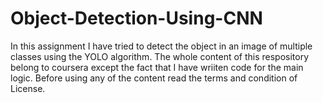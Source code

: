 # Object-Detection-Using-CNN
In this assignment I have tried to detect the object in an image of multiple classes using the YOLO algorithm.
The whole content of this respository belong to coursera except the fact that I have wriiten code for the main logic. Before using any of the content read the terms and condition of License.

